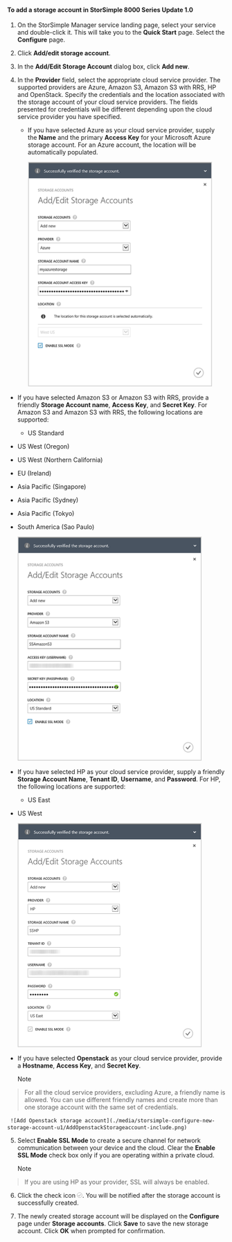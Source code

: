 <!--author=alkohli last changed: 9/17/15-->

#### To add a storage account in StorSimple 8000 Series Update 1.0
1. On the StorSimple Manager service landing page, select your service and double-click it. This will take you to the **Quick Start** page. Select the **Configure** page.

2. Click **Add/edit storage account**.

3. In the **Add/Edit Storage Account** dialog box, click **Add new**.

4. In the **Provider** field, select the appropriate cloud service provider. The supported providers are Azure, Amazon S3, Amazon S3 with RRS, HP and OpenStack. Specify the credentials and the location associated with the storage account of your cloud service providers. The fields presented for credentials will be different depending upon the cloud service provider you have specified. 

   * If you have selected Azure as your cloud service provider, supply the **Name** and the primary **Access Key** for your Microsoft Azure storage account. For an Azure account, the location will be automatically populated.

     ![Add Azure storage account](./media/storsimple-configure-new-storage-account-u1/AddAzureStorageaccount-include.png)

* If you have selected Amazon S3 or Amazon S3 with RRS, provide a friendly **Storage Account name**, **Access Key**, and **Secret Key**. For Amazon S3 and Amazon S3 with RRS, the following locations are supported:

  * US Standard
* US West (Oregon)
* US West (Northern California)
* EU (Ireland)
* Asia Pacific (Singapore)
* Asia Pacific (Sydney)
* Asia Pacific (Tokyo)
* South America (Sao Paulo)

  ![Add Amazon storage account](./media/storsimple-configure-new-storage-account-u1/AddAmazonStorageaccount-include.png)


* If you have selected HP as your cloud service provider, supply a friendly **Storage Account Name**, **Tenant ID**, **Username**, and **Password**. For HP, the following locations are supported:

  * US East
* US West

  ![Add HP storage account](./media/storsimple-configure-new-storage-account-u1/AddHPStorageaccount-include.png)


* If you have selected **Openstack** as your cloud service provider, provide a **Hostname**, **Access Key**, and **Secret Key**.

  > [!NOTE]
> For all the cloud service providers, excluding Azure, a friendly name is allowed. You can use different friendly names and create more than one storage account with the same set of credentials.
> 
> 
     ![Add Openstack storage account](./media/storsimple-configure-new-storage-account-u1/AddOpenstackStorageaccount-include.png)


5. Select **Enable SSL Mode** to create a secure channel for network communication between your device and the cloud. Clear the **Enable SSL Mode** check box only if you are operating within a private cloud.

   > [!NOTE]
> If you are using HP as your provider, SSL will always be enabled.
> 
6. Click the check icon ![check icon](./media/storsimple-configure-new-storage-account/HCS_CheckIcon-include.png). You will be notified after the storage account is successfully created.

7. The newly created storage account will be displayed on the **Configure** page under **Storage accounts**. Click **Save** to save the new storage account. Click **OK** when prompted for confirmation.


